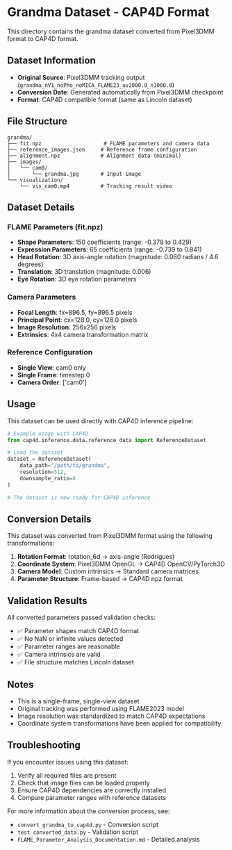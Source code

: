 # Grandma Dataset - CAP4D Format

This directory contains the grandma dataset converted from Pixel3DMM format to CAP4D format.

## Dataset Information

- **Original Source**: Pixel3DMM tracking output (`grandma_nV1_noPho_noMICA_FLAME23_uv2000.0_n1000.0`)
- **Conversion Date**: Generated automatically from Pixel3DMM checkpoint
- **Format**: CAP4D compatible format (same as Lincoln dataset)

## File Structure

```
grandma/
├── fit.npz                    # FLAME parameters and camera data
├── reference_images.json     # Reference frame configuration
├── alignment.npz             # Alignment data (minimal)
├── images/
│   └── cam0/
│       └── grandma.jpg       # Input image
└── visualization/
    └── vis_cam0.mp4          # Tracking result video
```

## Dataset Details

### FLAME Parameters (fit.npz)

- **Shape Parameters**: 150 coefficients (range: -0.379 to 0.429)
- **Expression Parameters**: 65 coefficients (range: -0.739 to 0.841) 
- **Head Rotation**: 3D axis-angle rotation (magnitude: 0.080 radians / 4.6 degrees)
- **Translation**: 3D translation (magnitude: 0.006)
- **Eye Rotation**: 3D eye rotation parameters

### Camera Parameters

- **Focal Length**: fx=896.5, fy=896.5 pixels
- **Principal Point**: cx=128.0, cy=128.0 pixels  
- **Image Resolution**: 256x256 pixels
- **Extrinsics**: 4x4 camera transformation matrix

### Reference Configuration

- **Single View**: cam0 only
- **Single Frame**: timestep 0
- **Camera Order**: ['cam0']

## Usage

This dataset can be used directly with CAP4D inference pipeline:

```python
# Example usage with CAP4D
from cap4d.inference.data.reference_data import ReferenceDataset

# Load the dataset
dataset = ReferenceDataset(
    data_path="/path/to/grandma",
    resolution=512,
    downsample_ratio=8
)

# The dataset is now ready for CAP4D inference
```

## Conversion Details

This dataset was converted from Pixel3DMM format using the following transformations:

1. **Rotation Format**: rotation_6d → axis-angle (Rodrigues)
2. **Coordinate System**: Pixel3DMM OpenGL → CAP4D OpenCV/PyTorch3D
3. **Camera Model**: Custom intrinsics → Standard camera matrices
4. **Parameter Structure**: Frame-based → CAP4D npz format

## Validation Results

All converted parameters passed validation checks:

- ✅ Parameter shapes match CAP4D format
- ✅ No NaN or infinite values detected
- ✅ Parameter ranges are reasonable
- ✅ Camera intrinsics are valid
- ✅ File structure matches Lincoln dataset

## Notes

- This is a single-frame, single-view dataset
- Original tracking was performed using FLAME2023 model
- Image resolution was standardized to match CAP4D expectations
- Coordinate system transformations have been applied for compatibility

## Troubleshooting

If you encounter issues using this dataset:

1. Verify all required files are present
2. Check that image files can be loaded properly
3. Ensure CAP4D dependencies are correctly installed
4. Compare parameter ranges with reference datasets

For more information about the conversion process, see:
- `convert_grandma_to_cap4d.py` - Conversion script
- `test_converted_data.py` - Validation script
- `FLAME_Parameter_Analysis_Documentation.md` - Detailed analysis